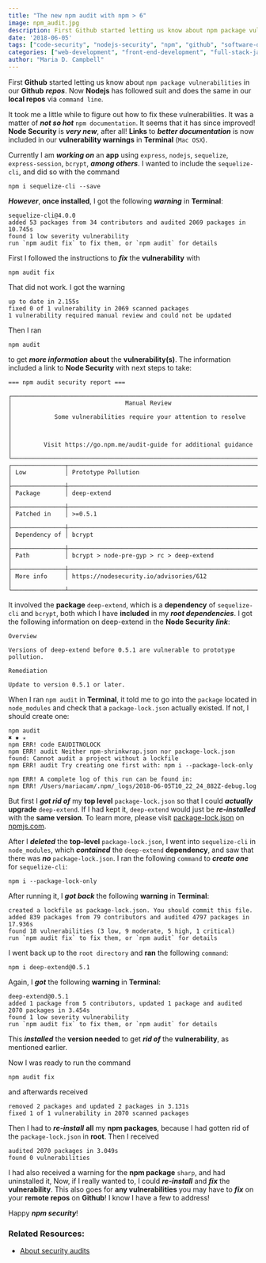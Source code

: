 ```yaml
---
title: "The new npm audit with npm > 6"
image: npm_audit.jpg
description: First Github started letting us know about npm package vulnerabilities in our Github repos, and now Nodejs does the same in our local repos via command line.
date: '2018-06-05'
tags: ["code-security", "nodejs-security", "npm", "github", "software-development", "full-stack-javascript", "front-end-development", "web-development"]
categories: ["web-development", "front-end-development", "full-stack-javascript", "node-package_manager"]
author: "Maria D. Campbell"
---
```


First **Github** started letting us know about `npm package vulnerabilities` in our **Github** ***repos***. Now **Nodejs** has followed suit and does the same in our **local repos** via `command line`.

It took me a little while to figure out how to fix these vulnerabilities. It was a matter of ***not so hot*** `npm documentation`. It seems that it has since improved! **Node Security** is ***very new***, after all! **Links** to ***better documentation*** is now included in our **vulnerability warnings** in **Terminal** (`Mac OSX`).

Currently I am ***working on*** an **app** using `express`, `nodejs`, `sequelize`, `express-session`, `bcrypt`, ***among others***. I wanted to include the `sequelize-cli`, and did so with the command

```shell
npm i sequelize-cli --save
```

***However***, **once installed**, I got the following ***warning*** in **Terminal**:

```shell
sequelize-cli@4.0.0
added 53 packages from 34 contributors and audited 2069 packages in 10.745s
found 1 low severity vulnerability
run `npm audit fix` to fix them, or `npm audit` for details
```

First I followed the instructions to ***fix*** the **vulnerability** with

```shell
npm audit fix
```

That did not work. I got the warning

```shell
up to date in 2.155s
fixed 0 of 1 vulnerability in 2069 scanned packages
1 vulnerability required manual review and could not be updated
```

Then I ran

```shell
npm audit
```

to get ***more information*** **about** the **vulnerability(s)**. The information included a link to **Node Security** with next steps to take:

```shell
=== npm audit security report ===

┌──────────────────────────────────────────────────────────────────────────────┐
│                                Manual Review                                 │
│            Some vulnerabilities require your attention to resolve            │
│                                                                              │
│         Visit https://go.npm.me/audit-guide for additional guidance          │
└──────────────────────────────────────────────────────────────────────────────┘
┌───────────────┬──────────────────────────────────────────────────────────────┐
│ Low           │ Prototype Pollution                                          │
├───────────────┼──────────────────────────────────────────────────────────────┤
│ Package       │ deep-extend                                                  │
├───────────────┼──────────────────────────────────────────────────────────────┤
│ Patched in    │ >=0.5.1                                                      │
├───────────────┼──────────────────────────────────────────────────────────────┤
│ Dependency of │ bcrypt                                                       │
├───────────────┼──────────────────────────────────────────────────────────────┤
│ Path          │ bcrypt > node-pre-gyp > rc > deep-extend                     │
├───────────────┼──────────────────────────────────────────────────────────────┤
│ More info     │ https://nodesecurity.io/advisories/612                       │
└───────────────┴──────────────────────────────────────────────────────────────┘
```

It involved the **package** `deep-extend`, which is a **dependency** of `sequelize-cli` and `bcrypt`, both which I have **included** in my ***root dependencies***. I got the following information on deep-extend in the **Node Security** ***link***:

```shell
Overview

Versions of deep-extend before 0.5.1 are vulnerable to prototype pollution.

Remediation

Update to version 0.5.1 or later.
```

When I ran `npm audit` in **Terminal**, it told me to go into the `package` located in `node_modules` and check that a `package-lock.json` actually existed. If not, I should create one:

```shell
npm audit                                                                                      ✖ ✹ ✭
npm ERR! code EAUDITNOLOCK
npm ERR! audit Neither npm-shrinkwrap.json nor package-lock.json found: Cannot audit a project without a lockfile
npm ERR! audit Try creating one first with: npm i --package-lock-only

npm ERR! A complete log of this run can be found in:
npm ERR! /Users/mariacam/.npm/_logs/2018-06-05T10_22_24_882Z-debug.log
```

But first I ***got rid of*** my **top level** `package-lock.json` so that I could ***actually*** **upgrade** `deep-extend`. If I had kept it, `deep-extend` would just be ***re-installed*** with the **same version**. To learn more, please visit [package-lock.json](https://docs.npmjs.com/files/package-lock.json) on [npmjs.com](https://docs.npmjs.com/).

After I ***deleted*** the **top-level** `package-lock.json`, I went into `sequelize-cli` in `node_modules`, which ***contained*** the `deep-extend` **dependency**, and saw that there was ***no*** `package-lock.json`. I ran the following `command` to ***create one*** for `sequelize-cli`:

```shell
npm i --package-lock-only
```

After running it, I ***got back*** the following **warning** in **Terminal**:

```shell
created a lockfile as package-lock.json. You should commit this file.
added 839 packages from 79 contributors and audited 4797 packages in 17.936s
found 18 vulnerabilities (3 low, 9 moderate, 5 high, 1 critical)
run `npm audit fix` to fix them, or `npm audit` for details
```

I went back up to the `root directory` and **ran** the following `command`:

```shell
npm i deep-extend@0.5.1
```

Again, I ***got*** the following **warning** in **Terminal**:

```shell
deep-extend@0.5.1
added 1 package from 5 contributors, updated 1 package and audited 2070 packages in 3.454s
found 1 low severity vulnerability
run `npm audit fix` to fix them, or `npm audit` for details
```

This ***installed*** the **version needed** to get ***rid of*** the **vulnerability**, as mentioned earlier.

Now I was ready to run the command

```shell
npm audit fix
```

and afterwards received

```shell
removed 2 packages and updated 2 packages in 3.131s
fixed 1 of 1 vulnerability in 2070 scanned packages
```

Then I had to ***re-install*** **all** my **npm packages**, because I had gotten rid of the `package-lock.json` in **root**. Then I received

```shell
audited 2070 packages in 3.049s
found 0 vulnerabilities
```

I had also received a warning for the **npm package** `sharp`, and had uninstalled it, Now, if I really wanted to, I could ***re-install*** and ***fix*** the **vulnerability**. This also goes for **any vulnerabilities** you may have to ***fix*** on your **remote repos** on **Github**! I know I have a few to address!

Happy ***npm security***!

### Related Resources:

+ [About security audits](https://docs.npmjs.com/auditing-package-dependencies-for-security-vulnerabilities)